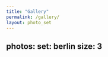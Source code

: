 ```yaml
---
title: "Gallery"
permalink: /gallery/
layout: photo_set
---
```


photos:
    set: berlin
    size: 3
---